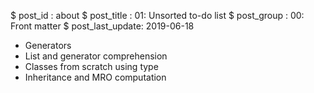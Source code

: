 $ post_id : about
$ post_title : 01: Unsorted to-do list
$ post_group : 00: Front matter
$ post_last_update: 2019-06-18

* Generators
* List and generator comprehension
* Classes from scratch using type
* Inheritance and MRO computation
